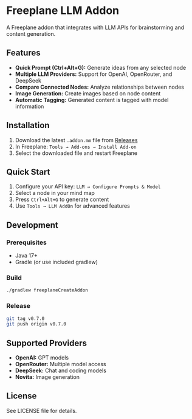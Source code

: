 # Freeplane LLM Addon

A Freeplane addon that integrates with LLM APIs for brainstorming and content generation.

## Features

- **Quick Prompt (Ctrl+Alt+G):** Generate ideas from any selected node
- **Multiple LLM Providers:** Support for OpenAI, OpenRouter, and DeepSeek
- **Compare Connected Nodes:** Analyze relationships between nodes
- **Image Generation:** Create images based on node content
- **Automatic Tagging:** Generated content is tagged with model information

## Installation

1. Download the latest `.addon.mm` file from [Releases](https://github.com/alex-tw-lam/freeplane_ml_addon/releases)
2. In Freeplane: `Tools → Add-ons → Install Add-on`
3. Select the downloaded file and restart Freeplane

## Quick Start

1. Configure your API key: `LLM → Configure Prompts & Model`
2. Select a node in your mind map
3. Press `Ctrl+Alt+G` to generate content
4. Use `Tools → LLM AddOn` for advanced features

## Development

### Prerequisites
- Java 17+
- Gradle (or use included gradlew)

### Build
```bash
./gradlew freeplaneCreateAddon
```

### Release
```bash
git tag v0.7.0
git push origin v0.7.0
```

## Supported Providers

- **OpenAI:** GPT models
- **OpenRouter:** Multiple model access
- **DeepSeek:** Chat and coding models
- **Novita:** Image generation

## License

See LICENSE file for details.